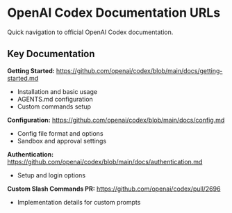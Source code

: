 # OpenAI Codex Documentation URLs

Quick navigation to official OpenAI Codex documentation.

## Key Documentation

**Getting Started:** https://github.com/openai/codex/blob/main/docs/getting-started.md
- Installation and basic usage
- AGENTS.md configuration
- Custom commands setup

**Configuration:** https://github.com/openai/codex/blob/main/docs/config.md  
- Config file format and options
- Sandbox and approval settings

**Authentication:** https://github.com/openai/codex/blob/main/docs/authentication.md
- Setup and login options

**Custom Slash Commands PR:** https://github.com/openai/codex/pull/2696
- Implementation details for custom prompts